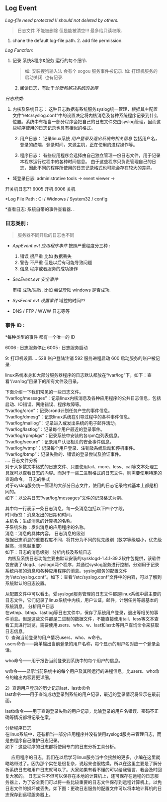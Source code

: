 ## Log Event 

*Log-file need protected !!  should not deleted by others.*
> 日志文件 不能被删除 但是能被清空!!!  最多给只读权限.
1. chane the default log-file path. 
	2. add file permission. 

*Log Function:*

1. 记录 系统&程序&服务 运行的每个细节. 
	> 如: 安装搜狗输入法  会有个 sogou 服务事件被记录. 
	> 如: 打印机服务的启动关闭. 也有记录.
	2. 阅读日志，有助于*诊断和解决系统的故障*

*日志种类:*
 
1. 内核及系统日志：
	这种日志数据有系统服务syslog统一管理，根据其主配置文件“/etc/syslog.conf”中的设置决定将内核消息及各种系统程序记录到什么位置。系统中有相当一部分程序会把自己的日志文件交由syslog管理，因而这些程序使用的日志记录也具有相似的格式。   

	2. 用户日志：
		记录linux系统 *用户登录及退出系统的相关信息*
		包括用户名，登录的终端，登录时间，来源主机，正在使用的进程操作等。   

	3. 程序日志：
		有些应用程序会选择由自己独立管理一份日志文件，用于记录本程序运行过程中的各种时间信息。
		由于这些程序只负责管理自己的日志，因此不同的程序所使用的日志记录格式也可能会存在较大的差异。



- 域登录日志:
	administrative tools → event viewer →






开关机日志??
6005  开机
6006 关机






*Log File Path :    C: / Widnows / System32 / config 

*查看日志:           系统自带的事件查看器.  . 

### 日志类别 :
> 服务器不同开启的日志也不同

- *AppEvent.evt    应用程序事件*  	按照严重程度分三种 : 

	1. 错误      很严重  比如 数据丢失 
	2. 警告     不严重   但是以后有可能导致问题 
	3. 信息      程序或者服务的成功操作

- *SecEvent.evt   安全事件*

	审核   成功/失败.     比如 尝试登陆 windows 是否成功.

- *SysEvent.evt    设置事件*
	域控的时间??

- DNS   /  FTP  / WWW 日志等等




### **事件 ID :**
*每种类型的事件 都有一个唯一的 ID

6006 :  日志服务停止
6005 :  日志服务启动

9:  打印机设置....
528 账户登陆注销
592 服务进程启动
600 启动服务的账户被记录.








linux系统本身和大部分服务器程序的日志默认都放在“/var/log”下，如下：查看“/var/log”目录下的所有文件及目录。
   
下面介绍一下我们常见的一些日志文件。   
“/var/log/messages”：记录linux内核消息及各种应用程序的公共日志信息，包括启动、IO错误、网络错误、程序故障等。   
“/var/log/cron”：记录crond计划任务产生的事件信息。   
“/var/log/dmesg”：记录linux系统在引导过程中的各种事件信息。   
“/var/log/maillog”：记录进入或发出系统的电子邮件活动。   
“/var/log/lastlog”：记录每个用户最近的登录事件。   
“/var/log/rpmpkgs”：记录系统中安装的各rpm包列表信息。   
“/var/log/secure”：记录用户认证相关的安全事件信息。   
“/var/log/wtmp”：记录每个用户登录、注销及系统启动和停机事件。   
“/var/log/btmp”：记录失败的、错误的登录尝试及验证事件。   
....
日志文件分析   
对于大多数文本格式的日志文件、只要使用tail、more、less、cat等文本处理工具就可以查看日志的内容。而对于一些二进制格式的日志文件，则需要使用特定的查询命令。
日志的格式   
对于syslog服务统一管理的大部分日志文件，使用的日志记录格式基本上都是相同的。   
如下：以公共日志“/var/log/messages”文件的记录格式为例。
   
其中每一行表示一条日志消息，每一条消息包括以下四个字段。   
时间标签：消息发出的日期和时间。   
主机名：生成消息的计算机的名称。   
子系统名称：发出消息的应用程序的名称。   
消息：消息的具体内容。
日志消息的级别   
根据日志消息的重要程度不同，将其分为不同的优先级别（数字等级越小，优先级越高，消息越重要）   
如下：日志的消息级别
 
分析内核及系统日志   
  内核及系统日志功能主要由默认安装的sysklogd-1.4.1-39.2软件包提供，该软件包安装了klogd、syslogd两个程序，并通过syslog服务进行控制，分别用于记录系统内核的消息和各种应用程序的消息。syslog服务的配置文件为“/etc/syslog.conf”。如下：查看“/etc/syslog.conf”文件中的内容，可以了解到系统默认的日志设置。
   
从配置文件中可以看出，受syslogd服务管理的日志文件都是linux系统中最主要的日志文件，它们记录了linux系统中内核，用户认证，邮件，计划任务等最基本的系统消息。
分析用户日志   
在wtmp、btmp、lastlog等日志文件中，保存了系统用户登录，退出等相关的事件消息。但是这些文件都是二进制的数据文件，不能直接使用tail、less等文本查看工具进行浏览，需要使用users、who、w、last和lastb等用户查询命令来获取日志信息。   
1）查询当前登录的用户情况users、who、w命令。   
users命令——简单输出当前登录的用户名称，每个显示的用户名对应一个登录会话。
   
who命令——用于报告当前登录到系统中的每个用户的信息。
   
w命令——显示当前系统中的每个用户及其所运行的进程信息，比users、who命令的输出内容要更详细。
   
2）查询用户登录的历史记录last、lastb命令   
last命令——用于查询成功登录到系统的用户记录，最近的登录情况将显示在最前面。
   
lastb命令——用于查询登录失败的用户记录，比喻登录的用户名错误、密码不正确等情况都将记录在案。

分析程序日志   
在linux系统中，还有相当一部分应用程序并没有使用syslogd服务来管理日志，而是由程序自己维护日志记录。   
如下：这些程序的日志都将使用专门的日志分析工具分析。

     应用程序的日志，我们在以后学习linux服务当中会接触的更多，小编在这里就略略带过了。因为那个实在是很复杂，说起来也很枯燥。所以在这里主要是了解分析系统日志和用户日志就可以了。大家如果有看不懂的可以给我留言，我会及时回复大家的。
日志文件不但可以保存在本地的计算机上，还可保存在远程的日志服务器上，为了安全我们可以将一些比较重要的日志文件保存到远程计算机上，以免日志文件的损坏或丢失。如下图：更改日志服务的配置文件可以将本地计算机的日志保存到远程服务器上。


